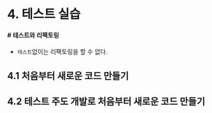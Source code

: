 # 4. 테스트 실습

#### # 테스트와 리팩토링

* `테스트`없이는 리팩토링을 할 수 없다.

## 4.1 처음부터 새로운 코드 만들기

## 4.2 테스트 주도 개발로 처음부터 새로운 코드 만들기